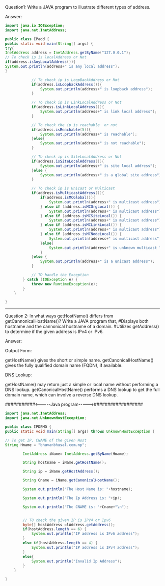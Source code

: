 Question1: Write a JAVA program to illustrate different types of address.

Answer:
``` java
import java.io.IOException;
import java.net.InetAddress;

public class IPadd {
public static void main(String[] args) {
try{
InetAddress address = InetAddress.getByName("127.0.0.1");
// To check ip is localAddress or Not
if(address.isAnyLocalAddress()){
System.out.println(address+" is any local address");
}

            // To check ip is LoopBackAddress or Not
            if(address.isLoopbackAddress()){
                System.out.println(address+" is loopback address");
            }

            // To check ip is LinkLocalAddress or Not
            if(address.isLinkLocalAddress()){
                System.out.println(address+" is link local address");
            }

            // To check the ip is reachable  or not
            if(address.isReachable(5)){
                System.out.println(address+" is reachable");
            }else{
                System.out.println(address+" is not reachable");
            }

            // To check ip is SiteLocalAddress or Not
            if(address.isSiteLocalAddress()){
                System.out.println(address+" is site local address");
            }else {
                System.out.println(address+" is a global site address");
            }

            // To check ip is Unicast or Multicast
            if(address.isMulticastAddress()){
                if(address.isMCGlobal()){
                    System.out.println(address+" is multicast address");
                } else if (address.isMCOrgLocal()) {
                    System.out.println(address+" is multicast address");
                } else if (address.isMCSiteLocal()) {
                    System.out.println(address+" is multicast address");
                } else if (address.isMCLinkLocal()) {
                    System.out.println(address+" is multicast address");
                } else if (address.isMCNodeLocal()) {
                    System.out.println(address+" is multicast address");
                }else{
                    System.out.println(address+" is unknown multicast local address");
                }
            }else {
                System.out.println(address+" is a unicast address");
            }

            // TO handle the Exception
        } catch (IOException e) {
            throw new RuntimeException(e);
        }
    }

}
```

-------------------------------------------------------------------------------------

Question 2: In what ways getHostName() differs from getCannonicalHostName()? Write a JAVA program that,
#Displays both hostname and the cannonical hostname of a domain.
#Utilizes getAddress() to determine if the given address is IPv4 or IPv6.

Answer:

Output Form:

getHostName() gives the short or simple name.
getCanonicalHostName() gives the fully qualified domain name (FQDN), if available.

DNS Lookup:

getHostName() may return just a simple or local name without performing a DNS lookup.
getCanonicalHostName() performs a DNS lookup to get the full domain name, which can involve a reverse DNS lookup.

###########<-----Java program----->##################
```java
import java.net.InetAddress;
import java.net.UnknownHostException;

public class IPDEMO {
public static void main(String[] args) throws UnknownHostException {

// To get IP, CNAME of the given Host
String Hname = "bhuvanbhusal.com.np";

        InetAddress iName= InetAddress.getByName(Hname);

        String hostname = iName.getHostName();

        String ip = iName.getHostAddress();

        String Cname = iName.getCanonicalHostName();

        System.out.println("The Host Name is: "+hostname);

        System.out.println("The Ip Address is: "+ip);

        System.out.println("The CNAME is: "+Cname+"\n");


        // TO check the given IP is IPV4 or Ipv6
        byte[] hostAddress =lAddress.getAddress();
        if(hostAddress.length == 6) {
            System.out.println("IP address is IPv6 address");
        }
        else if(hostAddress.length == 4) {
            System.out.println("IP address is IPv4 address");
        }
        else{
            System.out.println("Invalid Ip Address");
        }
    }

}
```
